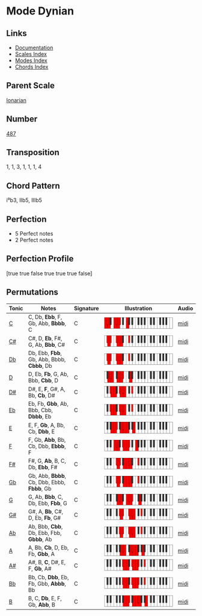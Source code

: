 # Mode Dynian

## Links

- [Documentation](README.md)
- [Scales Index](Scales.md)
- [Modes Index](Modes.md)
- [Chords Index](Chords.md)

## Parent Scale

[Ionarian](ScaleIonarian.md)

## Number

[487](https://ianring.com/musictheory/scales/487)

## Transposition

1, 1, 3, 1, 1, 1, 4

## Chord Pattern

i⁰b3, IIb5, IIIb5

## Perfection

- 5 Perfect notes
- 2 Perfect notes

## Perfection Profile

[true true false true true true false]

## Permutations

| Tonic | Notes | Signature | Illustration | Audio |
|-------|-------|-----------|--------------|-------|
| [C](ModeCNaturalDynian.md) | C, Db, **Ebb**, F, Gb, Abb, **Bbbb**, C | C | ![CNaturalDynian](ModeCNaturalDynian.png) | [midi](https://github.com/edipermadi/music/blob/main/docs/ModeCNaturalDynian.mid?raw=true) |
| [C#](ModeCSharpDynian.md) | C#, D, **Eb**, F#, G, Ab, **Bbb**, C# | C | ![CSharpDynian](ModeCSharpDynian.png) | [midi](https://github.com/edipermadi/music/blob/main/docs/ModeCSharpDynian.mid?raw=true) |
| [Db](ModeDFlatDynian.md) | Db, Ebb, **Fbb**, Gb, Abb, Bbbb, **Cbbb**, Db | C | ![DFlatDynian](ModeDFlatDynian.png) | [midi](https://github.com/edipermadi/music/blob/main/docs/ModeDFlatDynian.mid?raw=true) |
| [D](ModeDNaturalDynian.md) | D, Eb, **Fb**, G, Ab, Bbb, **Cbb**, D | C | ![DNaturalDynian](ModeDNaturalDynian.png) | [midi](https://github.com/edipermadi/music/blob/main/docs/ModeDNaturalDynian.mid?raw=true) |
| [D#](ModeDSharpDynian.md) | D#, E, **F**, G#, A, Bb, **Cb**, D# | C | ![DSharpDynian](ModeDSharpDynian.png) | [midi](https://github.com/edipermadi/music/blob/main/docs/ModeDSharpDynian.mid?raw=true) |
| [Eb](ModeEFlatDynian.md) | Eb, Fb, **Gbb**, Ab, Bbb, Cbb, **Dbbb**, Eb | C | ![EFlatDynian](ModeEFlatDynian.png) | [midi](https://github.com/edipermadi/music/blob/main/docs/ModeEFlatDynian.mid?raw=true) |
| [E](ModeENaturalDynian.md) | E, F, **Gb**, A, Bb, Cb, **Dbb**, E | C | ![ENaturalDynian](ModeENaturalDynian.png) | [midi](https://github.com/edipermadi/music/blob/main/docs/ModeENaturalDynian.mid?raw=true) |
| [F](ModeFNaturalDynian.md) | F, Gb, **Abb**, Bb, Cb, Dbb, **Ebbb**, F | C | ![FNaturalDynian](ModeFNaturalDynian.png) | [midi](https://github.com/edipermadi/music/blob/main/docs/ModeFNaturalDynian.mid?raw=true) |
| [F#](ModeFSharpDynian.md) | F#, G, **Ab**, B, C, Db, **Ebb**, F# | C | ![FSharpDynian](ModeFSharpDynian.png) | [midi](https://github.com/edipermadi/music/blob/main/docs/ModeFSharpDynian.mid?raw=true) |
| [Gb](ModeGFlatDynian.md) | Gb, Abb, **Bbbb**, Cb, Dbb, Ebbb, **Fbbb**, Gb | C | ![GFlatDynian](ModeGFlatDynian.png) | [midi](https://github.com/edipermadi/music/blob/main/docs/ModeGFlatDynian.mid?raw=true) |
| [G](ModeGNaturalDynian.md) | G, Ab, **Bbb**, C, Db, Ebb, **Fbb**, G | C | ![GNaturalDynian](ModeGNaturalDynian.png) | [midi](https://github.com/edipermadi/music/blob/main/docs/ModeGNaturalDynian.mid?raw=true) |
| [G#](ModeGSharpDynian.md) | G#, A, **Bb**, C#, D, Eb, **Fb**, G# | C | ![GSharpDynian](ModeGSharpDynian.png) | [midi](https://github.com/edipermadi/music/blob/main/docs/ModeGSharpDynian.mid?raw=true) |
| [Ab](ModeAFlatDynian.md) | Ab, Bbb, **Cbb**, Db, Ebb, Fbb, **Gbbb**, Ab | C | ![AFlatDynian](ModeAFlatDynian.png) | [midi](https://github.com/edipermadi/music/blob/main/docs/ModeAFlatDynian.mid?raw=true) |
| [A](ModeANaturalDynian.md) | A, Bb, **Cb**, D, Eb, Fb, **Gbb**, A | C | ![ANaturalDynian](ModeANaturalDynian.png) | [midi](https://github.com/edipermadi/music/blob/main/docs/ModeANaturalDynian.mid?raw=true) |
| [A#](ModeASharpDynian.md) | A#, B, **C**, D#, E, F, **Gb**, A# | C | ![ASharpDynian](ModeASharpDynian.png) | [midi](https://github.com/edipermadi/music/blob/main/docs/ModeASharpDynian.mid?raw=true) |
| [Bb](ModeBFlatDynian.md) | Bb, Cb, **Dbb**, Eb, Fb, Gbb, **Abbb**, Bb | C | ![BFlatDynian](ModeBFlatDynian.png) | [midi](https://github.com/edipermadi/music/blob/main/docs/ModeBFlatDynian.mid?raw=true) |
| [B](ModeBNaturalDynian.md) | B, C, **Db**, E, F, Gb, **Abb**, B | C | ![BNaturalDynian](ModeBNaturalDynian.png) | [midi](https://github.com/edipermadi/music/blob/main/docs/ModeBNaturalDynian.mid?raw=true) |

